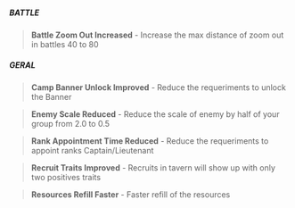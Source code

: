 
##### BATTLE
> **Battle Zoom Out Increased** - Increase the max distance of zoom out in battles 40 to 80


##### GERAL
> **Camp Banner Unlock Improved** - Reduce the requeriments to unlock the Banner

> **Enemy Scale Reduced** - Reduce the scale of enemy by half of your group from 2.0 to 0.5

> **Rank Appointment Time Reduced** - Reduce the requeriments to appoint ranks Captain/Lieutenant

> **Recruit Traits Improved** - Recruits in tavern will show up with only two positives traits

> **Resources Refill Faster** - Faster refill of the resources

